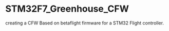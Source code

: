 # STM32F7_Greenhouse_CFW
creating a CFW Based on betaflight firmware for a STM32 Flight controller.
